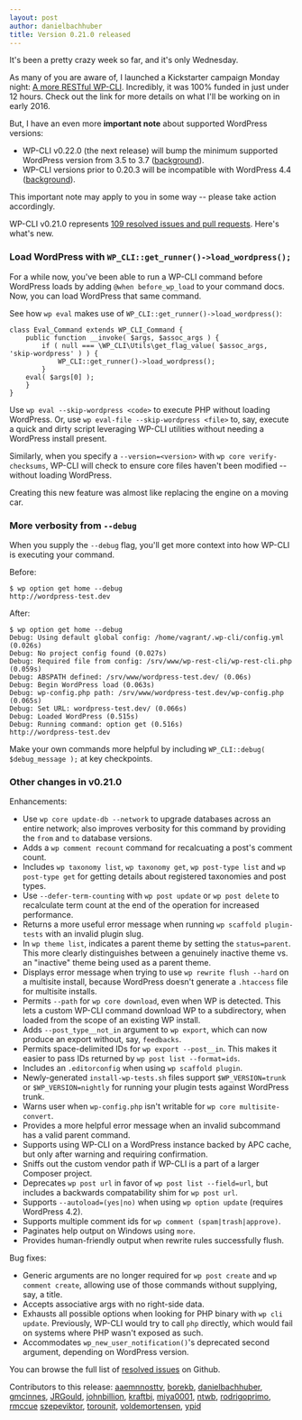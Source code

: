 ```yaml
---
layout: post
author: danielbachhuber
title: Version 0.21.0 released
---
```


It's been a pretty crazy week so far, and it's only Wednesday.

As many of you are aware of, I launched a Kickstarter campaign Monday night: [A more RESTful WP-CLI](https://www.kickstarter.com/projects/danielbachhuber/a-more-restful-wp-cli). Incredibly, it was 100% funded in just under 12 hours. Check out the link for more details on what I'll be working on in early 2016.

But, I have an even more **important note** about supported WordPress versions:

* WP-CLI v0.22.0 (the next release) will bump the minimum supported WordPress version from 3.5 to 3.7 ([background](https://github.com/wp-cli/wp-cli/issues/2134)).
* WP-CLI versions prior to 0.20.3 will be incompatible with WordPress 4.4 ([background](http://wp-cli.org/blog/version-0.20.3.html)).

This important note may apply to you in some way -- please take action accordingly.

WP-CLI v0.21.0 represents [109 resolved issues and pull requests](https://github.com/wp-cli/wp-cli/issues?q=milestone%3A0.21.0+is%3Aclosed). Here's what's new.

### Load WordPress with `WP_CLI::get_runner()->load_wordpress();`

For a while now, you've been able to run a WP-CLI command before WordPress loads by adding `@when before_wp_load` to your command docs. Now, you can load WordPress that same command.

See how `wp eval` makes use of `WP_CLI::get_runner()->load_wordpress()`:

    class Eval_Command extends WP_CLI_Command {
        public function __invoke( $args, $assoc_args ) {
            if ( null === \WP_CLI\Utils\get_flag_value( $assoc_args, 'skip-wordpress' ) ) {
                WP_CLI::get_runner()->load_wordpress();
            }
        eval( $args[0] );
        }
    }

Use `wp eval --skip-wordpress <code>` to execute PHP without loading WordPress. Or, use `wp eval-file --skip-wordpress <file>` to, say, execute a quick and dirty script leveraging WP-CLI utilities without needing a WordPress install present.

Similarly, when you specify a `--version=<version>` with `wp core verify-checksums`, WP-CLI will check to ensure core files haven't been modified -- without loading WordPress.

Creating this new feature was almost like replacing the engine on a moving car.

### More verbosity from `--debug`

When you supply the `--debug` flag, you'll get more context into how WP-CLI is executing your command.

Before:

    $ wp option get home --debug
    http://wordpress-test.dev

After:

    $ wp option get home --debug
    Debug: Using default global config: /home/vagrant/.wp-cli/config.yml (0.026s)
    Debug: No project config found (0.027s)
    Debug: Required file from config: /srv/www/wp-rest-cli/wp-rest-cli.php (0.059s)
    Debug: ABSPATH defined: /srv/www/wordpress-test.dev/ (0.06s)
    Debug: Begin WordPress load (0.063s)
    Debug: wp-config.php path: /srv/www/wordpress-test.dev/wp-config.php (0.065s)
    Debug: Set URL: wordpress-test.dev/ (0.066s)
    Debug: Loaded WordPress (0.515s)
    Debug: Running command: option get (0.516s)
    http://wordpress-test.dev

Make your own commands more helpful by including `WP_CLI::debug( $debug_message );` at key checkpoints.

### Other changes in v0.21.0

Enhancements:

* Use `wp core update-db --network` to upgrade databases across an entire network; also improves verbosity for this command by providing the `from` and `to` database versions.
* Adds a `wp comment recount` command for recalcuating a post's comment count.
* Includes `wp taxonomy list`, `wp taxonomy get`, `wp post-type list` and `wp post-type get` for getting details about registered taxonomies and post types.
* Use `--defer-term-counting` with `wp post update` or `wp post delete` to recalculate term count at the end of the operation for increased performance.
* Returns a more useful error message when running `wp scaffold plugin-tests` with an invalid plugin slug.
* In `wp theme list`, indicates a parent theme by setting the `status=parent`. This more clearly distinguishes between a genuinely inactive theme vs. an "inactive" theme being used as a parent theme.
* Displays error message when trying to use `wp rewrite flush --hard` on a multisite install, because WordPress doesn't generate a `.htaccess` file for multisite installs.
* Permits `--path` for `wp core download`, even when WP is detected. This lets a custom WP-CLI command download WP to a subdirectory, when loaded from the scope of an existing WP install.
* Adds `--post_type__not_in` argument to `wp export`, which can now produce an export without, say, `feedbacks`.
* Permits space-delimited IDs for `wp export --post__in`. This makes it easier to pass IDs returned by `wp post list --format=ids`.
* Includes an `.editorconfig` when using `wp scaffold plugin`.
* Newly-generated `install-wp-tests.sh` files support `$WP_VERSION=trunk` or `$WP_VERSION=nightly` for running your plugin tests against WordPress trunk.
* Warns user when `wp-config.php` isn't writable for `wp core multisite-convert`.
* Provides a more helpful error message when an invalid subcommand has a valid parent command.
* Supports using WP-CLI on a WordPress instance backed by APC cache, but only after warning and requiring confirmation.
* Sniffs out the custom vendor path if WP-CLI is a part of a larger Composer project.
* Deprecates `wp post url` in favor of `wp post list --field=url`, but includes a backwards compatability shim for `wp post url`.
* Supports `--autoload=(yes|no)` when using `wp option update` (requires WordPress 4.2).
* Supports multiple comment ids for `wp comment (spam|trash|approve)`.
* Paginates help output on Windows using `more`.
* Provides human-friendly output when rewrite rules successfully flush.

Bug fixes:

* Generic arguments are no longer required for `wp post create` and `wp comment create`, allowing use of those commands without supplying, say, a title.
* Accepts associative args with no right-side data.
* Exhausts all possible options when looking for PHP binary with `wp cli update`. Previously, WP-CLI would try to call `php` directly, which would fail on systems where PHP wasn't exposed as such.
* Accommodates `wp_new_user_notification()`'s deprecated second argument, depending on WordPress version.

You can browse the full list of [resolved issues](https://github.com/wp-cli/wp-cli/issues?q=milestone%3A0.21.0+is%3Aclosed) on Github.

Contributors to this release: [aaemnnosttv](https://github.com/aaemnnosttv), [borekb](https://github.com/borekb), [danielbachhuber](https://github.com/danielbachhuber), [gmcinnes](https://github.com/gmcinnes), [JRGould](https://github.com/JRGould), [johnbillion](https://github.com/johnbillion), [kraftbj](https://github.com/kraftbj), [miya0001](https://github.com/miya0001), [ntwb](https://github.com/ntwb), [rodrigoprimo](https://github.com/rodrigoprimo), [rmccue](https://github.com/rmccue) [szepeviktor](https://github.com/szepeviktor), [torounit](https://github.com/torounit), [voldemortensen](https://github.com/voldemortensen), [ypid](https://github.com/ypid)
